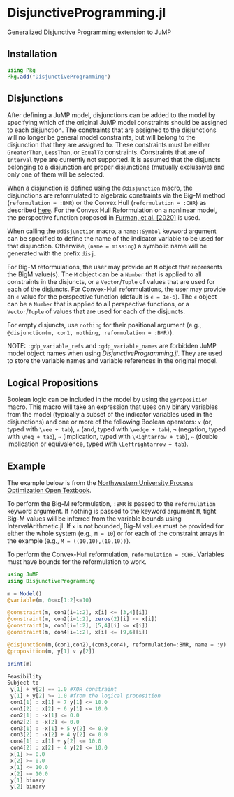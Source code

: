 # DisjunctiveProgramming.jl
Generalized Disjunctive Programming extension to JuMP

## Installation

```julia
using Pkg
Pkg.add("DisjunctiveProgramming")
```

## Disjunctions

After defining a JuMP model, disjunctions can be added to the model by specifying which of the original JuMP model constraints should be assigned to each disjunction. The constraints that are assigned to the disjunctions will no longer be general model constraints, but will belong to the disjunction that they are assigned to. These constraints must be either `GreaterThan`, `LessThan`, or `EqualTo` constraints. Constraints that are of `Interval` type are currently not supported. It is assumed that the disjuncts belonging to a disjunction are proper disjunctions (mutually exclussive) and only one of them will be selected.

When a disjunction is defined using the `@disjunction` macro, the disjunctions are reformulated to algebraic constraints via the Big-M method (`reformulation = :BMR`) or the Convex Hull (`reformulation = :CHR`) as described [here](https://optimization.mccormick.northwestern.edu/index.php/Disjunctive_inequalities). For the Convex Hull Reformulation on a nonlinear model, the perspective function proposed in [Furman, et al. [2020]](https://link.springer.com/article/10.1007/s10589-020-00176-0) is used.

When calling the `@disjunction` macro, a `name::Symbol` keyword argument can be specified to define the name of the indicator variable to be used for that disjunction. Otherwise, (`name = missing`) a symbolic name will be generated with the prefix `disj`.

For Big-M reformulations, the user may provide an `M` object that represents the BigM value(s). The `M` object can be a `Number` that is applied to all constraints in the disjuncts, or a `Vector`/`Tuple` of values that are used for each of the disjuncts. For Convex-Hull reformulations, the user may provide an `ϵ` value for the perspective function (default is `ϵ = 1e-6`). The `ϵ` object can be a `Number` that is applied to all perspective functions, or a `Vector`/`Tuple` of values that are used for each of the disjuncts.

For empty disjuncts, use `nothing` for their positional argument (e.g., `@disjunction(m, con1, nothing, reformulation = :BMR)`).

NOTE: `:gdp_variable_refs` and `:gdp_variable_names` are forbidden JuMP model object names when using *DisjunctiveProgramming.jl*. They are used to store the variable names and variable references in the original model.

## Logical Propositions

Boolean logic can be included in the model by using the `@proposition` macro. This macro will take an expression that uses only binary variables from the model (typically a subset of the indicator variables used in the disjunctions) and one or more of the following Boolean operators: `∨` (or, typed with `\vee + tab`), `∧` (and, typed with `\wedge + tab`), `¬` (negation, typed with `\neg + tab`), `⇒` (implication, typed with `\Rightarrow + tab`), `⇔` (double implication or equivalence, typed with `\Leftrightarrow + tab`).

## Example

The example below is from the [Northwestern University Process Optimization Open Textbook](https://optimization.mccormick.northwestern.edu/index.php/Disjunctive_inequalities).

To perform the Big-M reformulation, `:BMR` is passed to the `reformulation` keyword argument. If nothing is passed to the keyword argument `M`, tight Big-M values will be inferred from the variable bounds using IntervalArithmetic.jl. If `x` is not bounded, Big-M values must be provided for either the whole system (e.g., `M = 10`) or for each of the constraint arrays in the example (e.g., `M = ((10,10),(10,10))`).

To perform the Convex-Hull reformulation, `reformulation = :CHR`. Variables must have bounds for the reformulation to work.

```julia
using JuMP
using DisjunctiveProgramming

m = Model()
@variable(m, 0<=x[1:2]<=10)

@constraint(m, con1[i=1:2], x[i] <= [3,4][i])
@constraint(m, con2[i=1:2], zeros(2)[i] <= x[i])
@constraint(m, con3[i=1:2], [5,4][i] <= x[i])
@constraint(m, con4[i=1:2], x[i] <= [9,6][i])

@disjunction(m,(con1,con2),(con3,con4), reformulation=:BMR, name = :y)
@proposition(m, y[1] ∨ y[2])

print(m)

Feasibility
Subject to
 y[1] + y[2] == 1.0 #XOR constraint
 y[1] + y[2] >= 1.0 #from the logical proposition
 con1[1] : x[1] + 7 y[1] <= 10.0
 con1[2] : x[2] + 6 y[1] <= 10.0
 con2[1] : -x[1] <= 0.0
 con2[2] : -x[2] <= 0.0
 con3[1] : -x[1] + 5 y[2] <= 0.0
 con3[2] : -x[2] + 4 y[2] <= 0.0
 con4[1] : x[1] + y[2] <= 10.0
 con4[2] : x[2] + 4 y[2] <= 10.0
 x[1] >= 0.0
 x[2] >= 0.0
 x[1] <= 10.0
 x[2] <= 10.0
 y[1] binary
 y[2] binary
```
